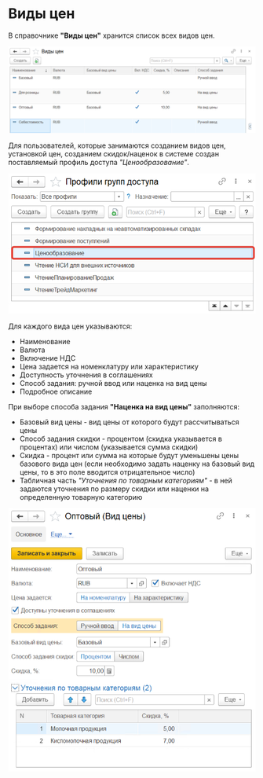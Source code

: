 # Виды цен

В справочнике **"Виды цен"** хранится список всех видов цен.

[![1][1]][1]

Для пользователей, которые занимаются созданием видов цен, установкой цен, созданием скидок/наценок в системе создан поставляемый профиль доступа *"Ценообразование"*.

[![2][2]][2]

Для каждого вида цен указываются:

- Наименование
- Валюта
- Включение НДС
- Цена задается на номенклатуру или характеристику
- Доступность уточнения в соглашениях
- Способ задания: ручной ввод или наценка на вид цены
- Подробное описание

При выборе способа задания **"Наценка на вид цены"** заполняются:

- Базовый вид цены - вид цены от которого будут рассчитываться цены
- Способ задания скидки - процентом (скидка указывается в процентах) или числом (указывается сумма скидки)
- Скидка - процент или сумма на которые будут уменьшены цены базового вида цен (если необходимо задать наценку на базовый вид цены, то в это поле вводится отрицательное число)
- Табличная часть *"Уточнения по товарным категориям"* - в ней задаются уточнения по размеру скидки или наценки на определенную товарную категорию

[![3][3]][3]

[1]:TypesOfPrices.assets/1.png
[2]:TypesOfPrices.assets/2.png
[3]:TypesOfPrices.assets/3.png